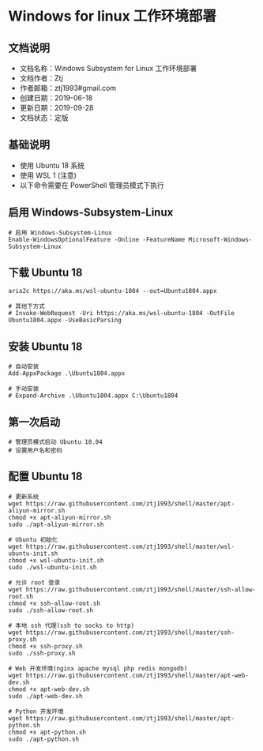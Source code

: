 # Windows for linux 工作环境部署

## 文档说明
- 文档名称：Windows Subsystem for Linux 工作环境部署
- 文档作者：Ztj
- 作者邮箱：ztj1993#gmail.com
- 创建日期：2019-06-18
- 更新日期：2019-09-28
- 文档状态：定版

## 基础说明
- 使用 Ubuntu 18 系统
- 使用 WSL 1 (注意)
- 以下命令需要在 PowerShell 管理员模式下执行

## 启用 Windows-Subsystem-Linux
```
# 启用 Windows-Subsystem-Linux
Enable-WindowsOptionalFeature -Online -FeatureName Microsoft-Windows-Subsystem-Linux
```

## 下载 Ubuntu 18
```
aria2c https://aka.ms/wsl-ubuntu-1804 --out=Ubuntu1804.appx

# 其他下方式
# Invoke-WebRequest -Uri https://aka.ms/wsl-ubuntu-1804 -OutFile Ubuntu1804.appx -UseBasicParsing
```

## 安装 Ubuntu 18
```
# 自动安装
Add-AppxPackage .\Ubuntu1804.appx

# 手动安装
# Expand-Archive .\Ubuntu1804.appx C:\Ubuntu1804
```

## 第一次启动
```
# 管理员模式启动 Ubuntu 18.04
# 设置用户名和密码
```

## 配置 Ubuntu 18
```
# 更新系统
wget https://raw.githubusercontent.com/ztj1993/shell/master/apt-aliyun-mirror.sh
chmod +x apt-aliyun-mirror.sh
sudo ./apt-aliyun-mirror.sh

# Ubuntu 初始化
wget https://raw.githubusercontent.com/ztj1993/shell/master/wsl-ubuntu-init.sh
chmod +x wsl-ubuntu-init.sh
sudo ./wsl-ubuntu-init.sh

# 允许 root 登录
wget https://raw.githubusercontent.com/ztj1993/shell/master/ssh-allow-root.sh
chmod +x ssh-allow-root.sh
sudo ./ssh-allow-root.sh

# 本地 ssh 代理(ssh to socks to http)
wget https://raw.githubusercontent.com/ztj1993/shell/master/ssh-proxy.sh
chmod +x ssh-proxy.sh
sudo ./ssh-proxy.sh

# Web 开发环境(nginx apache mysql php redis mongodb)
wget https://raw.githubusercontent.com/ztj1993/shell/master/apt-web-dev.sh
chmod +x apt-web-dev.sh
sudo ./apt-web-dev.sh

# Python 开发环境
wget https://raw.githubusercontent.com/ztj1993/shell/master/apt-python.sh
chmod +x apt-python.sh
sudo ./apt-python.sh
```
